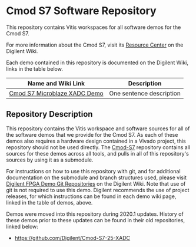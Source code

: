 # Cmod S7 Software Repository

This repository contains Vitis workspaces for all software demos for the Cmod S7.

For more information about the Cmod S7, visit its [Resource Center](https://reference.digilentinc.com/reference/programmable-logic/cmod-s7/start) on the Digilent Wiki.

Each demo contained in this repository is documented on the Digilent Wiki, links in the table below.

| Name and Wiki Link | Description |
|--------------------|-------------|
| [Cmod S7 Microblaze XADC Demo](https://reference.digilentinc.com/reference/programmable-logic/cmod-s7/demos/xadc) | One sentence description |

## Repository Description

This repository contains the Vitis workspace and software sources for all of the software demos that we provide for the Cmod S7. As each of these demos also requires a hardware design contained in a Vivado project, this repository should not be used directly. The [Cmod-S7](https://github.com/Digilent/Cmod-S7) repository contains all sources for these demos across all tools, and pulls in all of this repository's sources by using it as a submodule.

For instructions on how to use this repository with git, and for additional documentation on the submodule and branch structures used, please visit [Digilent FPGA Demo Git Repositories](https://reference.digilentinc.com/reference/programmable-logic/documents/git) on the Digilent Wiki. Note that use of git is not required to use this demo. Digilent recommends the use of project releases, for which instructions can be found in each demo wiki page, linked in the table of demos, above.

Demos were moved into this repository during 2020.1 updates. History of these demos prior to these updates can be found in their old repositories, linked below:
* https://github.com/Digilent/Cmod-S7-25-XADC